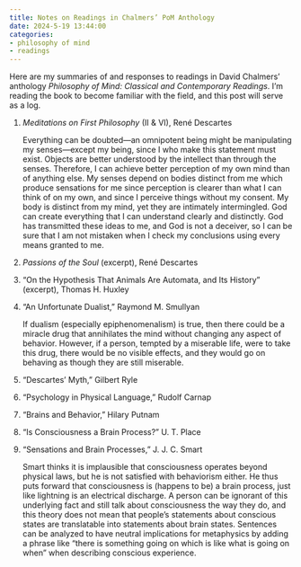 ```yaml
---
title: Notes on Readings in Chalmers’ PoM Anthology
date: 2024-5-19 13:44:00
categories:
- philosophy of mind
- readings
---
```


Here are my summaries of and responses to readings in David Chalmers’ anthology
*Philosophy of Mind: Classical and Contemporary Readings*. I’m reading the book
to become familiar with the field, and this post will serve as a log.

<!--more-->

1. *Meditations on First Philosophy* (II & VI), René Descartes

   Everything can be doubted—an omnipotent being might be manipulating my
   senses—except my being, since I who make this statement must exist. Objects
   are better understood by the intellect than through the senses. Therefore, I
   can achieve better perception of my own mind than of anything else. My senses
   depend on bodies distinct from me which produce sensations for me since
   perception is clearer than what I can think of on my own, and since I
   perceive things without my consent. My body is distinct from my mind, yet
   they are intimately intermingled. God can create everything that I can
   understand clearly and distinctly. God has transmitted these ideas to me, and
   God is not a deceiver, so I can be sure that I am not mistaken when I check
   my conclusions using every means granted to me.

2. *Passions of the Soul* (excerpt), René Descartes
3. “On the Hypothesis That Animals Are Automata, and Its History” (excerpt),
   Thomas H. Huxley
4. “An Unfortunate Dualist,” Raymond M. Smullyan

   If dualism (especially epiphenomenalism) is true, then there could be a
   miracle drug that annihilates the mind without changing any aspect of
   behavior. However, if a person, tempted by a miserable life, were to take
   this drug, there would be no visible effects, and they would go on behaving
   as though they are still miserable.

5. “Descartes’ Myth,” Gilbert Ryle
6. “Psychology in Physical Language,” Rudolf Carnap
7. “Brains and Behavior,” Hilary Putnam
8. “Is Consciousness a Brain Process?” U. T. Place
9. “Sensations and Brain Processes,” J. J. C. Smart

   Smart thinks it is implausible that consciousness operates beyond physical
   laws, but he is not satisfied with behaviorism either. He thus puts forward
   that consciousness is (happens to be) a brain process, just like
   lightning is an electrical discharge. A person can be ignorant of this
   underlying fact and still talk about consciousness the way they do, and this
   theory does not mean that people’s statements about conscious states are
   translatable into statements about brain states. Sentences can be analyzed to
   have neutral implications for metaphysics by adding a phrase like “there is
   something going on which is like what is going on when” when describing
   conscious experience.
